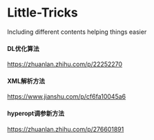# Little-Tricks
Including different contents helping things easier

#### DL优化算法
https://zhuanlan.zhihu.com/p/22252270
#### XML解析方法
https://www.jianshu.com/p/cf6fa10045a6
#### hyperopt调参新方法
https://zhuanlan.zhihu.com/p/276601891
